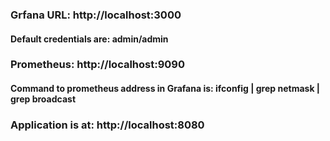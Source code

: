 ### Grfana URL: http://localhost:3000
#### Default credentials are: admin/admin

### Prometheus: http://localhost:9090
#### Command to prometheus address in Grafana is: ifconfig | grep netmask | grep broadcast
### Application is at: http://localhost:8080
